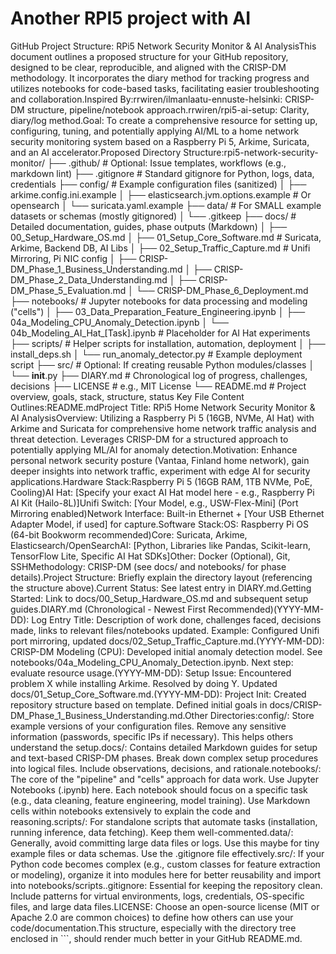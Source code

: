 # Another RPI5 project with AI

GitHub Project Structure: RPi5 Network Security Monitor & AI AnalysisThis document outlines a proposed structure for your GitHub repository, designed to be clear, reproducible, and aligned with the CRISP-DM methodology. It incorporates the diary method for tracking progress and utilizes notebooks for code-based tasks, facilitating easier troubleshooting and collaboration.Inspired By:rrwiren/ilmanlaatu-ennuste-helsinki: CRISP-DM structure, pipeline/notebook approach.rrwiren/rpi5-ai-setup: Clarity, diary/log method.Goal: To create a comprehensive resource for setting up, configuring, tuning, and potentially applying AI/ML to a home network security monitoring system based on a Raspberry Pi 5, Arkime, Suricata, and an AI accelerator.Proposed Directory Structure:rpi5-network-security-monitor/
├── .github/             # Optional: Issue templates, workflows (e.g., markdown lint)
├── .gitignore           # Standard gitignore for Python, logs, data, credentials
├── config/              # Example configuration files (sanitized)
│   ├── arkime.config.ini.example
│   ├── elasticsearch.jvm.options.example  # Or opensearch
│   └── suricata.yaml.example
├── data/                # For SMALL example datasets or schemas (mostly gitignored)
│   └── .gitkeep
├── docs/                # Detailed documentation, guides, phase outputs (Markdown)
│   ├── 00_Setup_Hardware_OS.md
│   ├── 01_Setup_Core_Software.md  # Suricata, Arkime, Backend DB, AI Libs
│   ├── 02_Setup_Traffic_Capture.md # Unifi Mirroring, Pi NIC config
│   ├── CRISP-DM_Phase_1_Business_Understanding.md
│   ├── CRISP-DM_Phase_2_Data_Understanding.md
│   ├── CRISP-DM_Phase_5_Evaluation.md
│   └── CRISP-DM_Phase_6_Deployment.md
├── notebooks/           # Jupyter notebooks for data processing and modeling ("cells")
│   ├── 03_Data_Preparation_Feature_Engineering.ipynb
│   ├── 04a_Modeling_CPU_Anomaly_Detection.ipynb
│   └── 04b_Modeling_AI_Hat_[Task].ipynb # Placeholder for AI Hat experiments
├── scripts/             # Helper scripts for installation, automation, deployment
│   ├── install_deps.sh
│   └── run_anomaly_detector.py # Example deployment script
├── src/                 # Optional: If creating reusable Python modules/classes
│   └── __init__.py
├── DIARY.md             # Chronological log of progress, challenges, decisions
├── LICENSE              # e.g., MIT License
└── README.md            # Project overview, goals, stack, structure, status
Key File Content Outlines:README.mdProject Title: RPi5 Home Network Security Monitor & AI AnalysisOverview: Utilizing a Raspberry Pi 5 (16GB, NVMe, AI Hat) with Arkime and Suricata for comprehensive home network traffic analysis and threat detection. Leverages CRISP-DM for a structured approach to potentially applying ML/AI for anomaly detection.Motivation: Enhance personal network security posture (Vantaa, Finland home network), gain deeper insights into network traffic, experiment with edge AI for security applications.Hardware Stack:Raspberry Pi 5 (16GB RAM, 1TB NVMe, PoE, Cooling)AI Hat: [Specify your exact AI Hat model here - e.g., Raspberry Pi AI Kit (Hailo-8L)]Unifi Switch: [Your Model, e.g., USW-Flex-Mini] (Port Mirroring enabled)Network Interface: Built-in Ethernet + [Your USB Ethernet Adapter Model, if used] for capture.Software Stack:OS: Raspberry Pi OS (64-bit Bookworm recommended)Core: Suricata, Arkime, Elasticsearch/OpenSearchAI: [Python, Libraries like Pandas, Scikit-learn, TensorFlow Lite, Specific AI Hat SDKs]Other: Docker (Optional), Git, SSHMethodology: CRISP-DM (see docs/ and notebooks/ for phase details).Project Structure: Briefly explain the directory layout (referencing the structure above).Current Status: See latest entry in DIARY.md.Getting Started: Link to docs/00_Setup_Hardware_OS.md and subsequent setup guides.DIARY.md (Chronological - Newest First Recommended)(YYYY-MM-DD): Log Entry Title: Description of work done, challenges faced, decisions made, links to relevant files/notebooks updated. Example: Configured Unifi port mirroring, updated docs/02_Setup_Traffic_Capture.md.(YYYY-MM-DD): CRISP-DM Modeling (CPU): Developed initial anomaly detection model. See notebooks/04a_Modeling_CPU_Anomaly_Detection.ipynb. Next step: evaluate resource usage.(YYYY-MM-DD): Setup Issue: Encountered problem X while installing Arkime. Resolved by doing Y. Updated docs/01_Setup_Core_Software.md.(YYYY-MM-DD): Project Init: Created repository structure based on template. Defined initial goals in docs/CRISP-DM_Phase_1_Business_Understanding.md.Other Directories:config/: Store example versions of your configuration files. Remove any sensitive information (passwords, specific IPs if necessary). This helps others understand the setup.docs/: Contains detailed Markdown guides for setup and text-based CRISP-DM phases. Break down complex setup procedures into logical files. Include observations, decisions, and rationale.notebooks/: The core of the "pipeline" and "cells" approach for data work. Use Jupyter Notebooks (.ipynb) here. Each notebook should focus on a specific task (e.g., data cleaning, feature engineering, model training). Use Markdown cells within notebooks extensively to explain the code and reasoning.scripts/: For standalone scripts that automate tasks (installation, running inference, data fetching). Keep them well-commented.data/: Generally, avoid committing large data files or logs. Use this maybe for tiny example files or data schemas. Use the .gitignore file effectively.src/: If your Python code becomes complex (e.g., custom classes for feature extraction or modeling), organize it into modules here for better reusability and import into notebooks/scripts..gitignore: Essential for keeping the repository clean. Include patterns for virtual environments, logs, credentials, OS-specific files, and large data files.LICENSE: Choose an open-source license (MIT or Apache 2.0 are common choices) to define how others can use your code/documentation.This structure, especially with the directory tree enclosed in ```, should render much better in your GitHub README.md.
